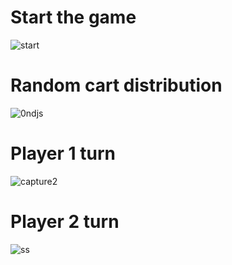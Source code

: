 # Start the game

![start](https://user-images.githubusercontent.com/22852604/42423973-75cefb70-82fb-11e8-97fa-16934d9eef2c.PNG)

# Random cart distribution

![0ndjs](https://user-images.githubusercontent.com/22852604/42423970-7490d9ae-82fb-11e8-80b5-ba2ff427694f.PNG)
# Player 1 turn 
![capture2](https://user-images.githubusercontent.com/22852604/42423971-74f5682e-82fb-11e8-9b8e-f340e1dfd67a.PNG)

# Player 2 turn 
![ss](https://user-images.githubusercontent.com/22852604/42423972-7562098e-82fb-11e8-8d18-6d1c832dac05.PNG)
